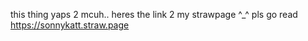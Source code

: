 this thing yaps 2 mcuh.. heres the link 2 my strawpage ^_^ pls go read https://sonnykatt.straw.page
